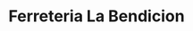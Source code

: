 ---
title: "Ferreteria La Bendicion"
url: /villa-canales/ferreteria-la-bendicion-1a-avenida-a/
shop: Eisenwaren
---